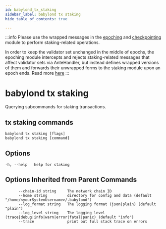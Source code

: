 ```yaml
---
id: babylond_tx_staking
sidebar_label: babylond tx staking
hide_table_of_contents: true

---
```


:::info
Please use the wrapped messages in the [epoching](../Babylond_tx//Babylond_tx_epoching.md) and 
[checkpointing](../Babylond_tx/Babylond_tx_checkpointing.md) module to perform
staking-related operations.

In order to keep the validator set unchanged in the middle of epochs, the epoching
module intercepts and rejects staking-related messages that affect validator sets via
AnteHandler, but instead defines wrapped versions of them and forwards their
unwrapped forms to the staking module upon an epoch ends. Read more [here](/docs/developer-guides/modules/epoching.md#delaying-wrapped-messages-to-the-end-of-epochs)
:::

# babylond tx staking

Querying subcommands for staking transactions.

## tx staking commands

```
babylond tx staking [flags]
babylond tx staking [command]
```

## Options

```
-h, --help   help for staking
```

## Options Inherited from Parent Commands

```
      --chain-id string     The network chain ID
      --home string         directory for config and data (default "/home/<yourSystemUsername>/.babylond")
      --log_format string   The logging format (json|plain) (default "plain")
      --log_level string    The logging level (trace|debug|info|warn|error|fatal|panic) (default "info")
      --trace               print out full stack trace on errors
```
